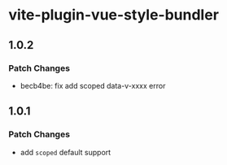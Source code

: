 # vite-plugin-vue-style-bundler

## 1.0.2

### Patch Changes

- becb4be: fix add scoped data-v-xxxx error

## 1.0.1

### Patch Changes

- add `scoped` default support
